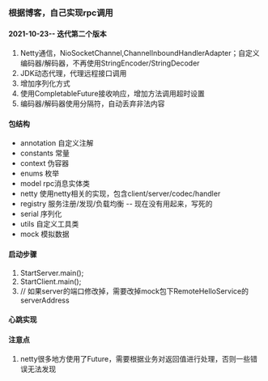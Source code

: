 ### 根据博客，自己实现rpc调用

#### 2021-10-23-- 迭代第二个版本
1. Netty通信，NioSocketChannel,ChannelInboundHandlerAdapter；自定义编码器/解码器，不再使用StringEncoder/StringDecoder
2. JDK动态代理，代理远程接口调用
3. 增加序列化方式
4. 使用CompletableFuture接收响应，增加方法调用超时设置
5. 编码器/解码器使用分隔符，自动丢弃非法内容
#### 包结构
- annotation 自定义注解
- constants 常量
- context 伪容器
- enums 枚举
- model rpc消息实体类
- netty 使用netty相关的实现，包含client/server/codec/handler
- registry 服务注册/发现/负载均衡  -- 现在没有用起来，写死的
- serial 序列化
- utils 自定义工具类
- mock 模拟数据

#### 启动步骤
1. StartServer.main();
2. StartClient.main();
3. // 如果server的端口修改掉，需要改掉mock包下RemoteHelloService的serverAddress

#### 心跳实现

#### 注意点
1. netty很多地方使用了Future，需要根据业务对返回值进行处理，否则一些错误无法发现
